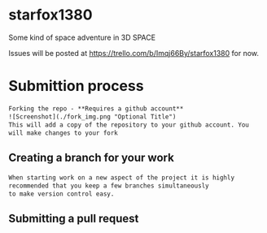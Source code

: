 # starfox1380
Some kind of space adventure in 3D SPACE

Issues will be posted at https://trello.com/b/Imqj66By/starfox1380 for now.

# Submittion process

	Forking the repo - **Requires a github account**
	![Screenshot](./fork_img.png "Optional Title")
	This will add a copy of the repository to your github account. You will make changes to your fork 
   
## Creating a branch for your work
	When starting work on a new aspect of the project it is highly recommended that you keep a few branches simultaneously 
	to make version control easy. 

## Submitting a pull request
